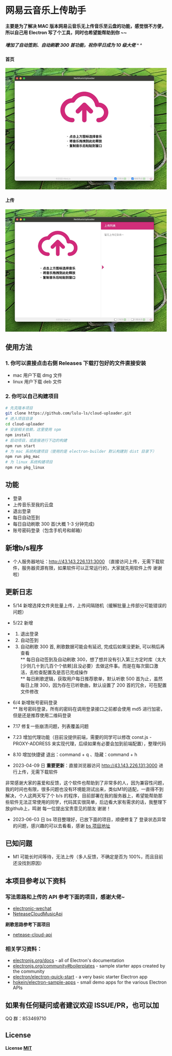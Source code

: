 # 网易云音乐上传助手

#### 主要是为了解决 MAC 版本网易云音乐无上传音乐至云盘的功能，感觉很不方便，所以自己用 Electron 写了个工具，同时也希望能帮助到你 ~~

##### 增加了自动签到、自动刷歌 300 首功能，祝你早日成为 10 级大佬 ^ ^

#### 首页

![](https://github.com/lulu-ls/assets/blob/main/main-1.1.1.jpg?row=true)

#### 上传

![](https://github.com/lulu-ls/assets/blob/main/upload-1.1.1.jpg?row=true)

## 使用方法

### 1. 你可以直接点击右侧 Releases 下载打包好的文件直接安装

- mac 用户下载 dmg 文件
- linux 用户下载 deb 文件

### 2. 你可以自己构建项目

```bash
# 先克隆本项目
git clone https://github.com/lulu-ls/cloud-uploader.git
# 进入项目目录
cd cloud-uploader
# 安装相关依赖，这里使用 npm
npm install
# 启动项目，或直接进行下边的构建
npm run start
# 为 mac 系统构建项目（使用的是 electron-builder 默认构建到 dist 目录下）
npm run pkg_mac
# 为 linux 系统构建项目
npm run pkg_linux

```

## 功能

- 登录
- 上传音乐至我的云盘
- 退出登录
- 每日自动签到
- 每日自动刷歌 300 首(大概 1-3 分钟完成)
- 账号密码登录（包含手机号和邮箱）

## 新增b/s程序
- 个人服务器地址：http://43.143.226.131:3000 （直接访问上传，无需下载软件，服务器资源有限，如果软件可以正常运行的，大家就先用软件上传 谢谢啦）

## 更新日志

- 5/14 新增选择文件夹批量上传，上传间隔随机（缓解批量上传部分可能错误的问题）
- 5/22 新增
- 1. 退出登录
- 2. 自动签到
- 3. 自动刷歌 300 首, 刷歌数据可能会有延迟, 完成后如果没更新, 可以稍后再查看  
     ** 每日自动签到及自动刷歌 300，想了想并没有引入第三方定时库（太大[少则几十到几百个个依赖]且没必要）去做这件事。而是在每次窗口激活，去检查配置及是否已完成操作  
     ** 每日刷歌逻辑，获取用户每日推荐歌单，默认听歌 500 首为止，虽然每日上限 300，因为存在已听歌曲，默认设置了 200 首的冗余，可在配置文件修改
- 6/4 新增账号密码登录  
  \*\* 账号密码登录，所有的密码在调用登录接口之前都会使用 md5 进行加密，但是还是推荐使用二维码登录
- 7.17 修复一些崩溃问题，列表覆盖问题
- 7.23 增加代理功能（目前没提供前端，需要的同学可以修改 const.js - PROXY-ADDRESS 来实现代理，后续如果有必要会加到前端配置），整理代码
- 8.10 增加快捷键 退出：command + q 、隐藏：command + h


- 2023-04-09 日 **重要更新**：直接浏览器访问 http://43.143.226.131:3000 进行上传，无需下载软件

非常感谢大家的喜爱和反馈，这个软件也帮助到了非常多的人，因为兼容性问题，我的时间也有限，很多问题也没有环境能测试出来，类似M1的适配，一直得不到解决，个人这两天写了个 b/s 的程序，目前部署在我的服务器上，希望能帮助那些软件无法正常使用的同学，代码其实很简单，后边看大家有需求的话，我整理下放github上，鸣谢 每一位提出宝贵意见的朋友 谢谢！
- 2023-06-03 日 bs 项目整理好，已放下面的项目，顺便修复了 登录状态异常的问题，感兴趣的可以去看看，感谢 
  [bs 项目地址](https://github.com/lulu-ls/cloud-uploader-bs)
## 已知问题
 - M1 可能长时间等待，无法上传（多人反馈，不确定是否为 100%，而且目前还没找到原因）

## 本项目参考以下资料

### 写法思路和上传的 API 参考下面的项目，感谢大佬~

- [electronic-wechat](https://github.com/geeeeeeeeek/electronic-wechat)
- [NeteaseCloudMusicApi](https://github.com/Binaryify/NeteaseCloudMusicApi)

**刷歌思路参考下面项目**

- [netease-cloud-api](https://github.com/ZainCheung/netease-cloud-api)

### 相关学习资料：

- [electronjs.org/docs](https://electronjs.org/docs) - all of Electron's documentation
- [electronjs.org/community#boilerplates](https://electronjs.org/community#boilerplates) - sample starter apps created by the community
- [electron/electron-quick-start](https://github.com/electron/electron-quick-start) - a very basic starter Electron app
- [hokein/electron-sample-apps](https://github.com/hokein/electron-sample-apps) - small demo apps for the various Electron APIs

## 如果有任何疑问或者建议欢迎 ISSUE/PR，也可以加

QQ 群：853469710

## License

#### License [MIT](LICENSE.md)
